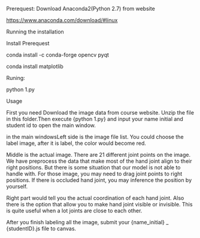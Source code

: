 Prerequest:
Download Anaconda2(Python 2.7) from website

https://www.anaconda.com/download/#linux

Running the installation

Install Prerequest

conda install -c conda-forge opencv pyqt

conda install matplotlib

Runing:

python 1.py


Usage 

First you need Download the image data from course website. Unzip the file in this folder.Then execute {python 1.py} and input your name initial and student id to open the main window.

in the main windowsLeft side is the image file list. You could choose the label image, after it is label, the color would become red.

Middle is the actual image. There are 21 different joint points on the image. We have preprocess the data that make most of the hand joint align to their right positions. But there is some situation that our model is not able to handle with. For those image, you may need to drag joint points to right positions. If there is occluded hand joint, you may inference the position by yourself.

Right part would tell you the actual coordination of each hand joint. Also there is the option that allow you to make hand joint visible or invisible. This is quite useful when a lot joints are close to each other.

After you finish labeling all the image, submit your {name_initial} _ {studentID}.js file to canvas.